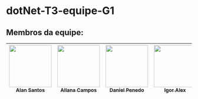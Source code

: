 # dotNet-T3-equipe-G1

## Membros da equipe:

| [<img src="https://avatars.githubusercontent.com/u/30904884?v=4" width=115><br><sub>Alan Santos</sub>](https://github.com/AlanSantos01) |  [<img src="https://avatars.githubusercontent.com/u/69643805?v=4" width=115><br><sub>Allana Campos </sub>](https://github.com/AllanaCampos/) |  [<img src="https://avatars.githubusercontent.com/u/84890636?v=4" width=115><br><sub>Daniel Penedo</sub>](https://github.com/DanielPenedo97) | [<img src="https://avatars.githubusercontent.com/u/83707950?v=4" width=115><br><sub>Igor Alex</sub>](https://github.com/Kronossss) | [<img src="https://avatars.githubusercontent.com/u/148831994?v=4" width=115><br><sub>Ricardo Silva</sub>](https://github.com/RicardTIc) | [<img src="https://avatars.githubusercontent.com/u/142938676?v=4" width=115><br><sub>Sergio de Souza</sub>](https://github.com/sergiorock111) |
| :---: | :---: | :---: | :---: |:---: | :---: |
